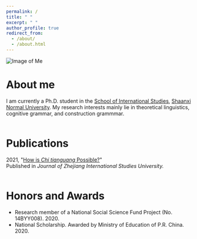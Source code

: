 ```yaml
---
permalink: /
title: " "
excerpt: " "
author_profile: true
redirect_from: 
  - /about/
  - /about.html
---
```

![Image of Me](https://hongjie-fu.github.io/images/grad.jpeg) 

# About me
I am currently a Ph.D. student in the [School of International Studies](http://www.wyxy.snnu.edu.cn/), [Shaanxi Normal University](https://www.snnu.edu.cn/). My research interests mainly lie in theoretical linguistics, cognitive grammar, and construction grammmar. <br><br>


# Publications
2021, "[How is *Chi tianguang* Possible?](https://kns.cnki.net/kcms/detail/detail.aspx?FileName=ZJJX202101013&DbName=CJFQ2021)" <br> Published in *Journal of Zhejiang International Studies University.* <br><br>


# Honors and Awards
*  Research member of a National Social Science Fund Project (No. 14BYY008). 2020.
*  National Scholarship.  Awarded by Ministry of Education of P.R. China. 2020.

<!---Activity and Service--->
<!---Experience--->
